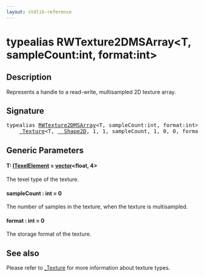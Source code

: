 ```yaml
---
layout: stdlib-reference
---
```


# typealias RWTexture2DMSArray\<T, sampleCount:int, format:int\>

## Description

Represents a handle to a read-write, multisampled 2D texture array.

## Signature

<pre>
<span class='code_keyword'>typealias</span> <a href="rwtexture2dmsarray-012abcd.html" class="code_type">RWTexture2DMSArray</a>&lt;T, sampleCount:<span class="code_keyword">int</span>, format:<span class="code_keyword">int</span>&gt; = 
    <a href="index.html" class="code_type">_Texture</a>&lt;T, <a href="index.html" class="code_type">__Shape2D</a>, 1, 1, sampleCount, 1, 0, 0, format&gt;;
</pre>

## Generic Parameters

####  <a id="typeparam-T"></a>T: [ITexelElement](../interfaces/itexelelement-016/index) = [vector](vector/index)\<float, 4\>
The texel type of the texture.

####  <a id="decl-sampleCount"></a>sampleCount  : int = 0
The number of samples in the texture, when the texture is multisampled.

####  <a id="decl-format"></a>format  : int = 0
The storage format of the texture.


## See also

Please refer to <span class='code'><a href="index.html" class="code_type">_Texture</a></span> for more information about texture types.


